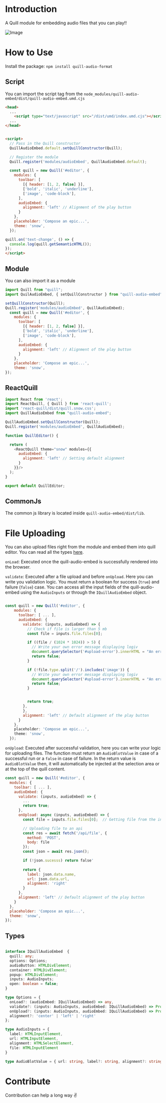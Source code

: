 # Introduction 

A Quill module for embedding audio files that you can play!!

![Image](https://github.com/Batman4496/quill-audio-embed/raw/main/assets/a.png)


# How to Use

Install the package: `npm install quill-audio-format`


## Script

You can import the script tag from the `node_modules/quill-audio-embed/dist/quill-audio-embed.umd.cjs`

```html
<head>
  ...
    <script type="text/javascript" src="/dist/umd/index.umd.cjs"></script>
  ...
</head>


<script>
  // Pass in the Quill constructor
  QuillAudioEmbed.default.setQuillConstructor(Quill);

  // Register the module
  Quill.register('modules/audioEmbed', QuillAudioEmbed.default);

  const quill = new Quill('#editor', {
    modules: {
      toolbar: [
        [{ header: [1, 2, false] }],
        ['bold', 'italic', 'underline'],
        ['image', 'code-block'],
      ],
      audioEmbed: {
        alignment: 'left' // Alignment of the play button
      }
    },
    placeholder: 'Compose an epic...',
    theme: 'snow',
  });

quill.on('text-change', () => {
  console.log(quill.getSemanticHTML());
});
</script>

```

## Module

You can also import it as a module

```js
import Quill from "quill";
import QuilAudioEmbed, { setQuillConstructor } from "quill-audio-embed";

setQuillConstructor(Quill);
Quill.register('modules/audioEmbed', QuillAudioEmbed);
  const quill = new Quill('#editor', {
    modules: {
      toolbar: [
        [{ header: [1, 2, false] }],
        ['bold', 'italic', 'underline'],
        ['image', 'code-block'],
      ],
      audioEmbed: {
        alignment: 'left' // Alignment of the play button
      }
    },
    placeholder: 'Compose an epic...',
    theme: 'snow',
});
```

## ReactQuill

```js
import React from 'react';
import ReactQuill, { Quill } from 'react-quill';
import 'react-quill/dist/quill.snow.css';
import QuillAudioEmbed from "quill-audio-embed";

QuillAudioEmbed.setQuillConstructor(Quill);
Quill.register('modules/audioEmbed', QuillAudioEmbed);

function QuillEditor() {

  return (
    <ReactQuill theme="snow" modules={{
      audioEmbed: {
        alignment: 'left' // Setting default alignment
      }
    }}/>
  );
}

export default QuillEditor;
```

## CommonJs

The common js library is located inside `quill-audio-embed/dist/lib`.


# File Uploading

You can also upload files right from the module and embed them into quill editor. You can read all the types [here](#types).

`onLoad`: Executed once the quill-audio-embed is successfully rendered into the browser.

`validate`: Executed after a file upload and before `onUpload`. Here you can write you validation logic. You must return a boolean for success (`true`) and failure (`false`) case. You can access all the input fields of the quill-audio-embed using the `AudioInputs` or through the `IQuillAudioEmbed` object.

```js

const quill = new Quill('#editor', {
    modules: {
      toolbar: [ ... ],
      audioEmbed: {
        validate: (inputs, audioEmbed) => {
          // Check if file is larger than 5 mb
          const file = inputs.file.files[0];

          if ((file / (1024 * 1024)) > 5) {
            // Write your own error message displaying logiv
            document.querySelector('#upload-error').innerHTML = "An error occured!";
            return false;
          }

          if (!file.type.split('/').includes('image')) {
            // Write your own error message displaying logiv
            document.querySelector('#upload-error').innerHTML = "An error occured!";
            return false;
          }


          return true;
        },
        },
        alignment: 'left' // Default alignment of the play button
      }
    },
    placeholder: 'Compose an epic...',
    theme: 'snow',
  });
```

`onUpload`: Executed after successful validation, here you can write your logic for uploading files. The function must return an `AudioBlotValue` in case of a successful run or a `false` in case of failure. In the return value is `AudioBlotValue` then, it will automatically be injected at the selection area or at the top of the quill content.

```js
const quill = new Quill('#editor', {
  modules: {
    toolbar: [ ... ],
    audioEmbed: {
      validate: (inputs, audioEmbed) => {
        ...
        return true;
      },
      onUpload: async (inputs, audioEmbed) => {
        const file = inputs.file.files[0];  // Getting file from the inputs

        // Uploading file to an api
        const res = await fetch('/api/file', {
          method: 'POST',
          body: file
        });
        const json = await res.json();

        if (!json.sucesss) return false'
        
        return {
          label: json.data.name,
          url: json.data.url,
          alignment: 'right'
        }
      },
      alignment: 'left' // Default alignment of the play button
    }
  },
  placeholder: 'Compose an epic...',
  theme: 'snow',
});
```


## Types

```ts

interface IQuillAudioEmbed  {
  quill: any;
  options: Options;
  audioButton: HTMLDivElement;
  container: HTMLDivElement;
  popup: HTMLDivElement;
  inputs: AudioInputs;
  open: boolean = false;
}

type Options = {
  onLoad?: (audioEmbed: IQuillAudioEmbed) => any,
  validate?: (inputs: AudioInputs, audioEmbed: IQuillAudioEmbed) => Promise<boolean>,
  onUpload?: (inputs: AudioInputs, audioEmbed: IQuillAudioEmbed) => Promise<AudioBlotValue|false>,
  alignment?: 'center' | 'left' | 'right'
};

type AudioInputs = {
  label: HTMLInputElement, 
  url: HTMLInputElement,
  alignment: HTMLSelectElement,
  file: HTMLInputElement
}

type AudioBlotValue = { url: string, label?: string, alignment?: string };

```



# Contribute

Contribution can help a long way ✌️